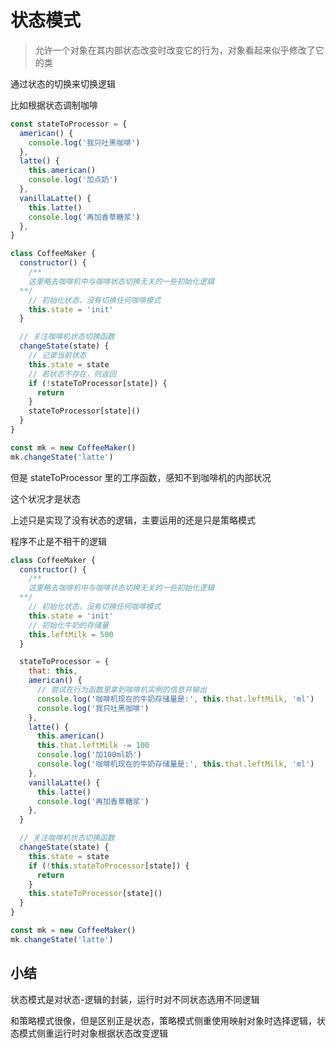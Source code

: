 # 状态模式

> 允许一个对象在其内部状态改变时改变它的行为，对象看起来似乎修改了它的类

通过状态的切换来切换逻辑

比如根据状态调制咖啡

```js
const stateToProcessor = {
  american() {
    console.log('我只吐黑咖啡')
  },
  latte() {
    this.american()
    console.log('加点奶')
  },
  vanillaLatte() {
    this.latte()
    console.log('再加香草糖浆')
  },
}

class CoffeeMaker {
  constructor() {
    /**
    这里略去咖啡机中与咖啡状态切换无关的一些初始化逻辑
  **/
    // 初始化状态，没有切换任何咖啡模式
    this.state = 'init'
  }

  // 关注咖啡机状态切换函数
  changeState(state) {
    // 记录当前状态
    this.state = state
    // 若状态不存在，则返回
    if (!stateToProcessor[state]) {
      return
    }
    stateToProcessor[state]()
  }
}

const mk = new CoffeeMaker()
mk.changeState('latte')
```

但是 stateToProcessor 里的工序函数，感知不到咖啡机的内部状况

这个状况才是状态

上述只是实现了没有状态的逻辑，主要运用的还是只是策略模式

程序不止是不相干的逻辑

```js
class CoffeeMaker {
  constructor() {
    /**
    这里略去咖啡机中与咖啡状态切换无关的一些初始化逻辑
  **/
    // 初始化状态，没有切换任何咖啡模式
    this.state = 'init'
    // 初始化牛奶的存储量
    this.leftMilk = 500
  }

  stateToProcessor = {
    that: this,
    american() {
      // 尝试在行为函数里拿到咖啡机实例的信息并输出
      console.log('咖啡机现在的牛奶存储量是:', this.that.leftMilk, 'ml')
      console.log('我只吐黑咖啡')
    },
    latte() {
      this.american()
      this.that.leftMilk -= 100
      console.log('加100ml奶')
      console.log('咖啡机现在的牛奶存储量是:', this.that.leftMilk, 'ml')
    },
    vanillaLatte() {
      this.latte()
      console.log('再加香草糖浆')
    },
  }

  // 关注咖啡机状态切换函数
  changeState(state) {
    this.state = state
    if (!this.stateToProcessor[state]) {
      return
    }
    this.stateToProcessor[state]()
  }
}

const mk = new CoffeeMaker()
mk.changeState('latte')
```

## 小结

状态模式是对状态-逻辑的封装，运行时对不同状态选用不同逻辑

和策略模式很像，但是区别正是状态，策略模式侧重使用映射对象时选择逻辑，状态模式侧重运行时对象根据状态改变逻辑
